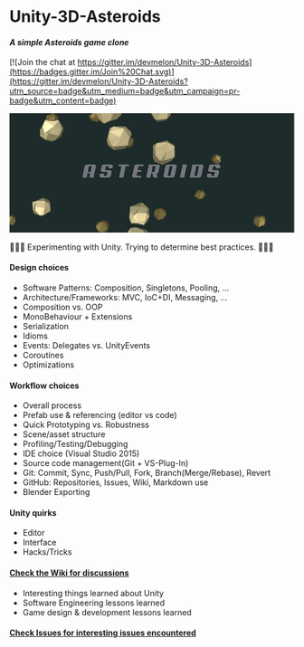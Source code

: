 # Unity-3D-Asteroids
#### ***A simple Asteroids game clone***

[![Join the chat at https://gitter.im/devmelon/Unity-3D-Asteroids](https://badges.gitter.im/Join%20Chat.svg)](https://gitter.im/devmelon/Unity-3D-Asteroids?utm_source=badge&utm_medium=badge&utm_campaign=pr-badge&utm_content=badge)

![Title Screenshot](AsteroidsScreenshot.JPG)

:ant::ant::ant: Experimenting with Unity. Trying to determine best practices. :ant::ant::ant:

#### Design choices
* Software Patterns: Composition, Singletons, Pooling, ...
* Architecture/Frameworks: MVC, IoC+DI, Messaging, ...
* Composition vs. OOP
* MonoBehaviour + Extensions
* Serialization
* Idioms
* Events: Delegates vs. UnityEvents
* Coroutines
* Optimizations

#### Workflow choices
* Overall process
* Prefab use & referencing (editor vs code)
* Quick Prototyping vs. Robustness
* Scene/asset structure
* Profiling/Testing/Debugging
* IDE choice (Visual Studio 2015)
* Source code management(Git + VS-Plug-In)
* Git: Commit, Sync, Push/Pull, Fork, Branch(Merge/Rebase), Revert
* GitHub: Repositories, Issues, Wiki, Markdown use
* Blender Exporting

#### Unity quirks
* Editor
* Interface
* Hacks/Tricks

#### [Check the Wiki for discussions](https://github.com/antfarmar/Unity-3D-Asteroids/wiki)
* Interesting things learned about Unity
* Software Engineering lessons learned
* Game design & development lessons learned
  
#### [Check Issues for interesting issues encountered](https://github.com/antfarmar/Unity-3D-Asteroids/issues)
